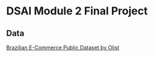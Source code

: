 # DSAI Module 2 Final Project

## Data 

[Brazilian E-Commerce Public Dataset by Olist](https://www.kaggle.com/datasets/olistbr/brazilian-ecommerce)